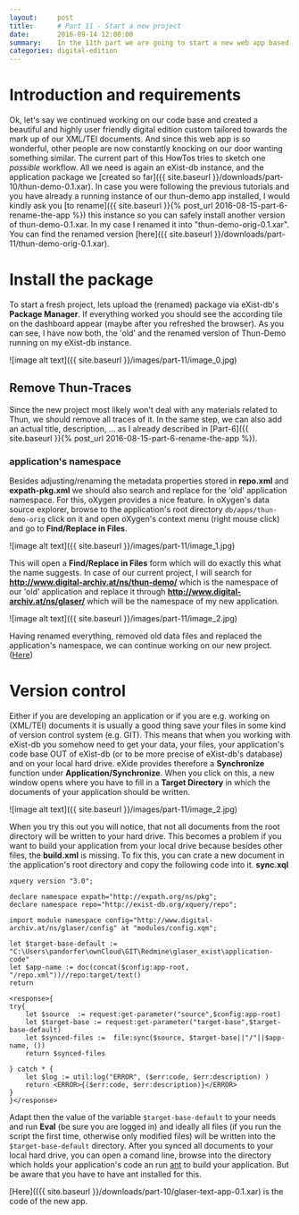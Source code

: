 ```yaml
---
layout:     post
title:      # Part 11 - Start a new project
date:       2016-09-14 12:00:00
summary:    In the 11th part we are going to start a new web app based upon the code created so far
categories: digital-edition
---
```


# Introduction and requirements

Ok, let's say we continued working on our code base and created a beautiful and highly user friendly digital edition custom tailored towards the mark up of our XML/TEI documents. And since this web app is so wonderful, other people are now constantly knocking on our door wanting something similar. The current part of this HowTos tries to sketch one *possible* workflow.
All we need is again an eXist-db instance, and the application package we [created so far]({{ site.baseurl }}/downloads/part-10/thun-demo-0.1.xar). In case you were following the previous tutorials and you have already a running instance of our thun-demo app installed, I would kindly ask you [to rename]({{ site.baseurl }}{% post_url 2016-08-15-part-6-rename-the-app %}) this instance so you can safely install another version of thun-demo-0.1.xar. In my case I renamed it into "thun-demo-orig-0.1.xar". You can find the renamed version [here]({{ site.baseurl }}/downloads/part-11/thun-demo-orig-0.1.xar).

# Install the package

To start a fresh project, lets upload the (renamed) package via eXist-db's **Package Manager**. If everything worked you should see the according tile on the dashboard appear (maybe after you refreshed the browser). As you can see, I have now both, the 'old' and the renamed version of Thun-Demo running on my eXist-db instance.

![image alt text]({{ site.baseurl }}/images/part-11/image_0.jpg)

## Remove Thun-Traces

Since the new project most likely won't deal with any materials related to Thun, we should remove all traces of it. In the same step, we can also add an actual title, description, ... as I already described in [Part-6]({{ site.baseurl }}{% post_url 2016-08-15-part-6-rename-the-app %}). 

### application's namespace

Besides adjusting/renaming the metadata properties stored in **repo.xml** and **expath-pkg.xml** we should also search and replace for the 'old' application namespace. For this, oXygen provides a nice feature. In oXygen's data source explorer, browse to the application's root directory `db/apps/thun-demo-orig` click on it and open oXygen's context menu (right mouse click) and go to **Find/Replace in Files**. 

![image alt text]({{ site.baseurl }}/images/part-11/image_1.jpg)

This will open a **Find/Replace in Files** form which will do exactly this what the name suggests. In case of our current project, I will search for **http://www.digital-archiv.at/ns/thun-demo/** which is the namespace of our 'old' application and replace it through **http://www.digital-archiv.at/ns/glaser/** which will be the namespace of my new application. 

![image alt text]({{ site.baseurl }}/images/part-11/image_2.jpg)

Having renamed everything, removed old data files and replaced the application's namespace, we can continue working on our new project. ([Here]())

# Version control

Either if you are developing an application or if you are e.g. working on (XML/TEI) documents it is usually a good thing save your files in some kind of version control system (e.g. GIT). This means that when you working with eXist-db you somehow need to get your data, your files, your application's code base OUT of eXist-db (or to be more precise of eXist-db's database) and on your local hard drive. eXide provides therefore a **Synchronize** function under **Application/Synchronize**. When you click on this, a new window opens where you have to fill in a **Target Directory** in which the documents of your application should be written. 

![image alt text]({{ site.baseurl }}/images/part-11/image_2.jpg)

When you try this out you will notice, that not all  documents from the root directory will be written to your hard drive. This becomes a problem if you want to build your application from your local drive because besides other files, the **build.xml** is missing. To fix this, you can crate a new document in the application's root directory and copy the following code into it. 
**sync.xql**

```xquery
xquery version "3.0";

declare namespace expath="http://expath.org/ns/pkg";
declare namespace repo="http://exist-db.org/xquery/repo";

import module namespace config="http://www.digital-archiv.at/ns/glaser/config" at "modules/config.xqm";

let $target-base-default := "C:\Users\pandorfer\ownCloud\GIT\Redmine\glaser_exist\application-code"
let $app-name := doc(concat($config:app-root, "/repo.xml"))//repo:target/text()
return 

<response>{
try{
    let $source  := request:get-parameter("source",$config:app-root)
    let $target-base := request:get-parameter("target-base",$target-base-default)
    let $synced-files :=  file:sync($source, $target-base||"/"||$app-name, ()) 
    return $synced-files
    
} catch * {
    let $log := util:log("ERROR", ($err:code, $err:description) )
    return <ERROR>{($err:code, $err:description)}</ERROR>
}
}</response>
```

Adapt then the value of the variable `$target-base-default` to your needs and run **Eval** (be sure you are logged in) and ideally all files (if you run the script the first time, otherwise only modified files) will be written into the `$target-base-default` directory.
After you synced all documents to your local hard drive, you can open a comand line, browse into the directory which holds your application's code an run [ant](http://ant.apache.org/) to build your application. But be aware that you have to have ant installed for this. 

[Here](({{ site.baseurl }}/downloads/part-10/glaser-text-app-0.1.xar) is the code of the new app.
